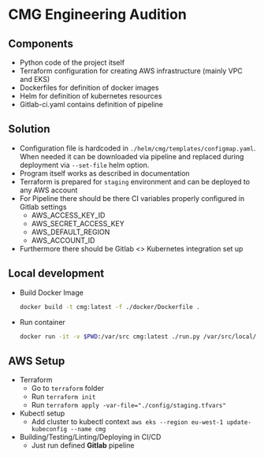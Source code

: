 # CMG Engineering Audition

## Components

- Python code of the project itself
- Terraform configuration for creating AWS infrastructure (mainly VPC and EKS)
- Dockerfiles for definition of docker images
- Helm for definition of kubernetes resources
- Gitlab-ci.yaml contains definition of pipeline

## Solution

- Configuration file is hardcoded in `./helm/cmg/templates/configmap.yaml`. When needed it can be downloaded via pipeline and replaced during deployment via `--set-file` helm option.
- Program itself works as described in documentation
- Terraform is prepared for `staging` environment and can be deployed to any AWS account
- For Pipeline there should be there CI variables properly configured in Gitlab settings
  - AWS_ACCESS_KEY_ID
  - AWS_SECRET_ACCESS_KEY
  - AWS_DEFAULT_REGION
  - AWS_ACCOUNT_ID
- Furthermore there should be Gitlab <> Kubernetes integration set up

## Local development

- Build Docker Image
    ```bash
    docker build -t cmg:latest -f ./docker/Dockerfile .
    ```
- Run container
    ```bash
    docker run -it -v $PWD:/var/src cmg:latest ./run.py /var/src/local/input.log
    ```
  
## AWS Setup

- Terraform
  - Go to `terraform` folder
  - Run `terraform init`
  - Run `terraform apply -var-file="./config/staging.tfvars"`
- Kubectl setup
  - Add cluster to kubectl context `aws eks --region eu-west-1 update-kubeconfig --name cmg`
- Building/Testing/Linting/Deploying in CI/CD
  - Just run defined **Gitlab** pipeline
